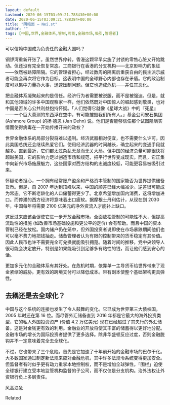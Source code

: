 ```yaml
---
layout: default
Lastmod: 2020-06-15T03:09:21.788430+00:00
date: 2020-06-15T03:09:21.788384+00:00
title: "阴暗面 – Nei.st"
author: ""
tags: [中国,世界,金融体系,管制,可能,金融市场,吸引,管理者]
---
```


可以信赖中国成为负责任的金融大国吗？

铜锣湾重新开张了。虽然世界停转，香港这颗早早实施了封锁的零售心脏又开始跳动。但还没有完全恢复常态。工商银行在香港的分支机构——北京影响力的象征——依然被路障阻隔。它的管理者担心，经过数周的隔离后重获自由的民主派示威者可能会再次将它作为目标。这表明中国的全球野心内部也存在矛盾。它的政治制度可以集中力量办大事，迅速压制问题。但它也造成危机——并任其恶化。

把金融体系凝聚起来的是信任。经济行为者需要被说服，而不是被强迫。但是，就和其他领域的许多中国观察家一样，他们依然既对中国惊人的崛起感到敬畏，也对中国是否关心公共利益抱持怀疑。「人们觉得它就像《星球大战》中的『死星』——一个巨大莫测的东西浮在空中，有可能摧毁我们所有人。」基金公司安石集团 (Ashmore Group) 的扬·德恩 (Jan Dehn) 说。他们是否能够信任那个试图隐瞒实情而使得病毒在一开始传播开来的政权？

世界金融体系的局部分裂将难以遏制。经济武器相对便宜，也不需要什么许可，因此美国总统还会继续热爱它们。使用经济武器的时间越长，确立起来的变通手段就越多。直到最近，它们都太过杂乱无章而无关大局。但中国的经济总量可能很快将超越美国，它的影响力足以创造市场和规范，把平行世界变成现实。而且，它正集中向新兴市场施展魅力，这些国家对西方结构的忠诚度较低，可能更容易被吸引过来。

怀疑论者担心，一个拥有经常账户盈余和严格资本管制的国家能否为世界提供储备货币。但是，自 2007 年达到顶峰以来，中国的顺差已经大幅减少。逆差很可能成为常态。它不断老龄化的人口储蓄得更少了。北京希望增加国内消费，这将增加进口。而停滞的西方经济将意味着出口疲软。据摩根士丹利估计，从现在到 2030 年，中国每年将需要 2100 亿美元的净外资流入才能补上缺口。

这反过来应该会促使它进一步开放金融市场。全面放松管制的可能性不大，但提高流动性的措施 (如改善市场基础设施和更公平的定价) 会有帮助。而且中国的资本管制已经在放松。国内储户仍在笼中，但外国投资者说即使在市场暴跌期间他们也可以毫不费力地把钱抽走。储备管理者认为有限的控制带来的货币稳定有其价值。因此人民币也许不需要完全可兑换就能吸引拥趸。随着时间的推移，党中央领导人很可能会决定放开，特别是如果能吸引到足够多有粘性的钱，而让他们感到安心的话。

更加多元化的金融体系有其好处。在危机时期，依靠单一主导货币给世界带来了现金紧缩的威胁。更有效的跨境支付可以降低成本。带有副本使整个基础架构更具弹性。

去耦还是去全球化？
---------

中国与这个系统的连接也发生了令人鼓舞的变化。它已成为世界第三大债权国，2005 年时还在第 16 位。而尽管外汇储备直到 2016 年都是它最大的海外投资类型，它的私人外国投资资产 (价值 4.2 万亿美元) 现在已经超过了其央行的外汇储备。这是对金钱更有效的利用。金融业的开放将使其丰富的储蓄得以更好地分配。金融市场的增长为国际投资者提供了更多选择。除非华盛顿反应过度，否则金融脱钩并不一定意味着完全去全球化。

不过，它也带来了三个危险。首先是它加速了十年前开始的金融市场的巴尔干化。大多数国家通过制定新法规来应对金融危机，其中许多法规令系统变得更加安全。但监督者有时似乎更有动力重掌本地控制权，而不是增加全球弹性。「围栏」迫使全球银行建立受本地监管机构监督的子公司，而不仅仅是分支机构。治外法权让外资银行负上多层责任。

风高浪急[](https://nei.st/medium/j2c6srlbezlceyrdintsxq)

Related

